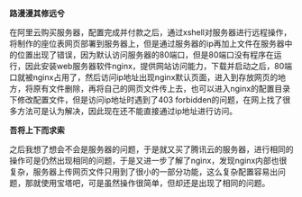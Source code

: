 **路漫漫其修远兮**

在阿里云购买服务器，配置完成并付款之后，通过xshell对服务器进行远程操作，将制作的座位表网页部署到服务器上，但是通过服务器的ip再加上文件在服务器中的位置出现了错误，因为默认访问服务器的80端口，但是80端口没有程序在运行，因此安装web服务器软件nginx，提供网站访问能力，下载并启动之后，80端口就被nginx占用了，然后访问ip地址出现nginx默认页面，进入到存放网页的地方，将原有文件删除，再将自己的网页文件传上去，也可以进入nginx的配置目录下修改配置文件，但是访问ip地址时遇到了403 forbidden的问题，在网上找了很多方法可是认为解决，因此现在还不能直接通过ip地址进行访问。


**吾将上下而求索**

之后我想了想会不会是服务器的问题，于是就又买了腾讯云的服务器，进行相同的操作可是仍然出现相同的问题，于是又进一步了解了nginx，发现nginx内部也很复杂，服务器上传网页文件只用到了很小的一部分功能，这么复杂配置容易出问题，那就使用宝塔吧，可是虽然操作很简单，但却还是出现了相同的问题。
